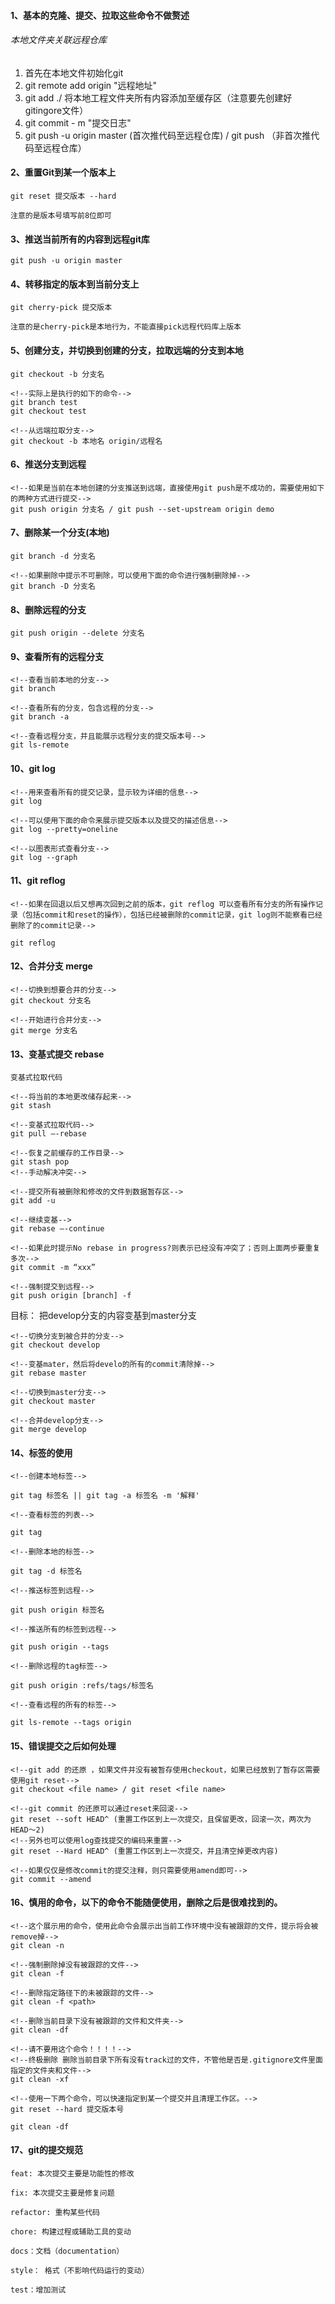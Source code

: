 #### 1、基本的克隆、提交、拉取这些命令不做赘述

###### 本地文件夹关联远程仓库
1. 首先在本地文件初始化git
2. git remote add origin "远程地址"
3. git add ./ 将本地工程文件夹所有内容添加至缓存区（注意要先创建好gitingore文件）
4. git commit - m "提交日志"
5. git push -u origin master (首次推代码至远程仓库) / git push （非首次推代码至远程仓库）

#### 2、重置Git到某一个版本上

```
git reset 提交版本 --hard

注意的是版本号填写前8位即可
```

#### 3、推送当前所有的内容到远程git库

```
git push -u origin master
```

#### 4、转移指定的版本到当前分支上

```
git cherry-pick 提交版本

注意的是cherry-pick是本地行为，不能直接pick远程代码库上版本
```

#### 5、创建分支，并切换到创建的分支，拉取远端的分支到本地

```
git checkout -b 分支名

<!--实际上是执行的如下的命令-->
git branch test
git checkout test

<!--从远端拉取分支-->
git checkout -b 本地名 origin/远程名

```

#### 6、推送分支到远程

```
<!--如果是当前在本地创建的分支推送到远端，直接使用git push是不成功的，需要使用如下的两种方式进行提交-->
git push origin 分支名 / git push --set-upstream origin demo

```

#### 7、删除某一个分支(本地)

```
git branch -d 分支名

<!--如果删除中提示不可删除，可以使用下面的命令进行强制删除掉-->
git branch -D 分支名
```
#### 8、删除远程的分支

```
git push origin --delete 分支名
```

#### 9、查看所有的远程分支

```
<!--查看当前本地的分支-->
git branch

<!--查看所有的分支，包含远程的分支-->
git branch -a

<!--查看远程分支，并且能展示远程分支的提交版本号-->
git ls-remote
```

#### 10、git log

```
<!--用来查看所有的提交记录，显示较为详细的信息-->
git log

<!--可以使用下面的命令来展示提交版本以及提交的描述信息-->
git log --pretty=oneline

<!--以图表形式查看分支-->
git log --graph

```
#### 11、git reflog

```
<!--如果在回退以后又想再次回到之前的版本，git reflog 可以查看所有分支的所有操作记录（包括commit和reset的操作），包括已经被删除的commit记录，git log则不能察看已经删除了的commit记录-->

git reflog
```

#### 12、合并分支 merge

```
<!--切换到想要合并的分支-->
git checkout 分支名

<!--开始进行合并分支-->
git merge 分支名
```

#### 13、变基式提交 rebase

```
变基式拉取代码

<!--将当前的本地更改储存起来-->
git stash

<!--变基式拉取代码-->
git pull —-rebase

<!--恢复之前缓存的工作目录-->
git stash pop
<!--手动解决冲突-->

<!--提交所有被删除和修改的文件到数据暂存区-->
git add -u

<!--继续变基-->
git rebase —-continue

<!--如果此时提示No rebase in progress?则表示已经没有冲突了；否则上面两步要重复多次-->
git commit -m “xxx”

<!--强制提交到远程-->
git push origin [branch] -f
```

目标： 把develop分支的内容变基到master分支

```
<!--切换分支到被合并的分支-->
git checkout develop

<!--变基mater，然后将develo的所有的commit清除掉-->
git rebase master

<!--切换到master分支-->
git checkout master

<!--合并develop分支-->
git merge develop
```

#### 14、标签的使用

```
<!--创建本地标签-->

git tag 标签名 || git tag -a 标签名 -m '解释'

<!--查看标签的列表-->

git tag

<!--删除本地的标签-->

git tag -d 标签名

<!--推送标签到远程-->

git push origin 标签名

<!--推送所有的标签到远程-->

git push origin --tags

<!--删除远程的tag标签-->

git push origin :refs/tags/标签名

<!--查看远程的所有的标签-->

git ls-remote --tags origin
```

#### 15、错误提交之后如何处理
```
<!--git add 的还原 ，如果文件并没有被暂存使用checkout，如果已经放到了暂存区需要使用git reset-->
git checkout <file name> / git reset <file name>

<!--git commit 的还原可以通过reset来回滚-->
git reset --soft HEAD^ (重置工作区到上一次提交，且保留更改，回滚一次，两次为HEAD～2)
<!--另外也可以使用log查找提交的编码来重置-->
git reset --Hard HEAD^ (重置工作区到上一次提交，并且清空掉更改内容)

<!--如果仅仅是修改commit的提交注释，则只需要使用amend即可-->
git commit --amend
```

#### 16、慎用的命令，以下的命令不能随便使用，删除之后是很难找到的。

```
<!--这个展示用的命令，使用此命令会展示出当前工作环境中没有被跟踪的文件，提示将会被remove掉-->
git clean -n

<!--强制删除掉没有被跟踪的文件-->
git clean -f

<!--删除指定路径下的未被跟踪的文件-->
git clean -f <path>

<!--删除当前目录下没有被跟踪的文件和文件夹-->
git clean -df

<!--请不要用这个命令！！！！-->
<!--终极删除 删除当前目录下所有没有track过的文件，不管他是否是.gitignore文件里面指定的文件夹和文件-->
git clean -xf

<!--使用一下两个命令，可以快速指定到某一个提交并且清理工作区。-->
git reset --hard 提交版本号

git clean -df

```

#### 17、git的提交规范

```
feat: 本次提交主要是功能性的修改

fix: 本次提交主要是修复问题

refactor: 重构某些代码

chore: 构建过程或辅助工具的变动

docs：文档（documentation）

style： 格式（不影响代码运行的变动）

test：增加测试
```

